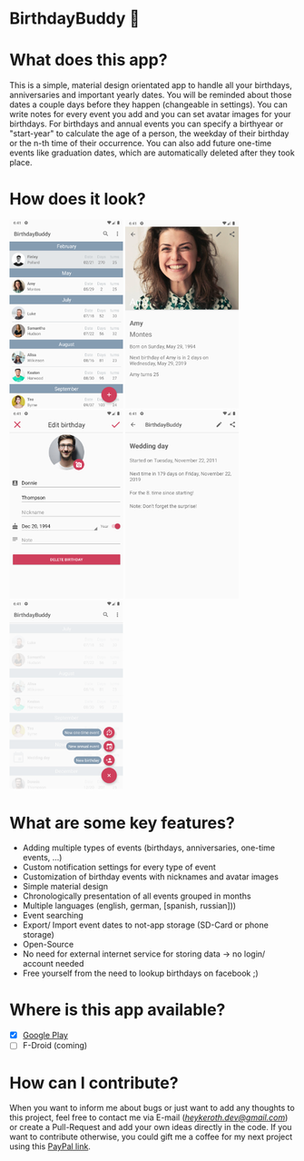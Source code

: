 # BirthdayBuddy :birthday:
# What does this app?
This is a simple, material design orientated app to handle all your birthdays, anniversaries and important yearly dates.
You will be reminded about those dates a couple days before they happen (changeable in settings). You can write notes for every event you add and you can set avatar images for your birthdays. For birthdays and annual events you can specify a birthyear or "start-year" to calculate the age of a person, the weekday of their birthday or the n-th time of their occurrence.
You can also add future one-time events like graduation dates, which are automatically deleted after they took place.

# How does it look?
<img src="app_screenshots/app_screenshots_en/Screenshot_1558384333.png" alt="drawing" width="200"/>	 <img src="app_screenshots/app_screenshots_en/Screenshot_1558384339.png" alt="drawing" width="200"/>
<img src="app_screenshots/app_screenshots_en/Screenshot_1558384373.png" alt="drawing" width="200"/>	 <img src="app_screenshots/app_screenshots_en/Screenshot_1558384417.png" alt="drawing" width="200"/> <img src="app_screenshots/app_screenshots_en/Screenshot_1558384378.png" alt="drawing" width="200"/>

# What are some key features?
- Adding multiple types of events (birthdays, anniversaries, one-time events, ...)
- Custom notification settings for every type of event
- Customization of birthday events with nicknames and avatar images
- Simple material design
- Chronologically presentation of all events grouped in months
- Multiple languages (english, german, [spanish, russian]))
- Event searching
- Export/ Import event dates to not-app storage (SD-Card or phone storage)
- Open-Source
- No need for external internet service for storing data -> no login/ account needed
- Free yourself from the need to lookup birthdays on facebook ;)

# Where is this app available?
- [X] [Google Play](https://play.google.com/store/apps/details?id=com.procrastimax.birthdaybuddy)
- [ ] F-Droid (coming)

# How can I contribute?
When you want to inform me about bugs or just want to add any thoughts to this project, feel free to contact me via E-mail (*heykeroth.dev@gmail.com*) or create a Pull-Request and add your own ideas directly in the code. If you want to contribute otherwise, you could gift me a coffee for my next project using this [PayPal link](https://www.paypal.me/Procrastimax).
